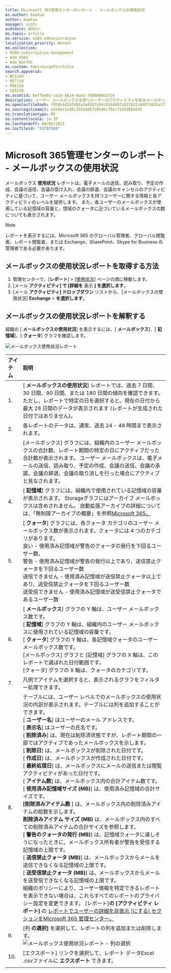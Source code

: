 ```yaml
---
title: Microsoft 365管理センターのレポート - メールボックスの使用状況
ms.author: kwekua
author: kwekua
manager: scotv
audience: Admin
ms.topic: article
ms.service: o365-administration
localization_priority: Normal
ms.collection:
- M365-subscription-management
- Adm_O365
- Adm_NonTOC
ms.custom: AdminSurgePortfolio
search.appverid:
- BCS160
- MET150
- MOE150
- GEA150
ms.assetid: beffbe01-ce2d-4614-9ae5-7898868e2729
description: ユーザー メールボックスを持つユーザーのアクティビティを知るメールボックス使用状況レポートを取得する方法について説明します。
ms.openlocfilehash: f058e4d24fd66a3e9287a94c03ddd97c617822c6d07581ba17f720c90fabbcad
ms.sourcegitcommit: a1b66e1e80c25d14d67a9b46c79ec7245d88e045
ms.translationtype: MT
ms.contentlocale: ja-JP
ms.lasthandoff: 08/05/2021
ms.locfileid: "53797926"
---
```

# <a name="microsoft-365-reports-in-the-admin-center---mailbox-usage"></a>Microsoft 365管理センターのレポート - メールボックスの使用状況

メールボックス **使用状況** レポートは、電子メールの送信、読み取り、予定の作成、会議の送信、会議の受け入れ、会議の辞退、会議のキャンセルのアクティビティに基づいて、ユーザー メールボックスを持つユーザーに関する情報と各アクティビティのレベルを提供します。 また、各ユーザーのメールボックスが使用している記憶域の容量と、憶域のクォータに近づいているメールボックスの数についても表示されます。 
  
> [!NOTE]
> レポートを表示するには、Microsoft 365 のグローバル管理者、グローバル閲覧者、レポート閲覧者、または Exchange、SharePoint、Skype for Business の管理者である必要があります。 
 
## <a name="how-to-get-to-the-mailbox-usage-report"></a>メールボックスの使用状況レポートを取得する方法

1. 管理センターで、[**レポート**] \> [<a href="https://go.microsoft.com/fwlink/p/?linkid=2074756" target="_blank">使用状況</a>] ページの順に移動します。
2. [メール **アクティビティ] で [詳細を** 表示 **] を選択します**。 
3. [メール **アクティビティ] ドロップダウン** リストから、[メールボックスの使用状況] **Exchange** \> **を選択します**。

## <a name="interpret-the-mailbox-usage-report"></a>メールボックスの使用状況レポートを解釈する

組織の [ **メールボックスの使用状況**] を表示するには、[ **メールボックス**]、[ **記憶域**]、[ **クォータ**] グラフを確認します。 
  
![メールボックス使用状況レポート](../../media/9f610e91-cbc1-4e59-b824-7b1ddd84b738.png)

|アイテム|説明|
|:-----|:-----|
|1.  <br/> |[ **メールボックスの使用状況**] レポートでは、過去 7 日間、30 日間、90 日間、または 180 日間の傾向を確認できます。 ただし、レポートで特定の日を選択すると、現在の日付から最大 28 日間のデータが表示されます (レポートが生成された日付ではありません)。  <br/> |
|2.  <br/> |各レポートのデータは、通常、過去 24 - 48 時間まで表示されます。  <br/> |
|3.  <br/> |[メールボックス] グラフには、組織内のユーザー メールボックスの合計数、レポート期間の特定の日にアクティブだった合計数が表示されます。 ユーザー メールボックスは、電子メールの送信、読み取り、予定の作成、会議の送信、会議の承諾、会議の辞退、会議の取り消しを行った場合にアクティブと見なされます。  <br/> |
|4.  <br/> |[ **記憶域**] グラフには、組織内で使用されている記憶域の容量が表示されます。 Storageグラフにはアーカイブ メールボックスは含めされません。 自動拡張アーカイブの詳細については、「無制限アーカイブの概要」を参照[Microsoft 365。](../../compliance/unlimited-archiving.md)<br/> |
|5.  <br/> | [ **クォータ**] グラフには、各クォータ カテゴリのユーザー メールボックス数が表示されます。クォータには 4 つのカテゴリがあります。  <br/>  良い - 使用済み記憶域が警告のクォータの発行を下回るユーザー数。  <br/>  警告 - 使用済み記憶域が警告の発行以上であり、送信禁止クォータを下回るユーザー数  <br/>  送信できません - 使用済み記憶域が送信禁止クォータ以上であり、送受信禁止クォータを下回るユーザー数  <br/>  送受信できません - 使用済み記憶域が送受信禁止クォータであるユーザー数  <br/> |
|6.  <br/> | [ **メールボックス**] グラフの Y 軸は、ユーザー メールボックス数です。  <br/>  [ **記憶域**] グラフの Y 軸は、組織内のユーザー メールボックスに使用されている記憶域の容量です。  <br/>  [ **クォータ**] グラフの Y 軸は、各記憶域クォータのユーザー メールボックス数です。  <br/>  [メールボックス] グラフと [記憶域] グラフの X 軸は、このレポートで選ばれた日付範囲です。  <br/>  [クォータ] グラフの X 軸は、クォータのカテゴリです。  <br/> |
|7.  <br/> |凡例でアイテムを選択すると、表示されるグラフをフィルター処理できます。  <br/> |
|8.  <br/> | テーブルには、ユーザー レベルでのメールボックスの使用状況の内訳が表示されます。テーブルには列を追加することができます。  <br/> [ **ユーザー名**] はユーザーのメール アドレスです。  <br/> [ **表示名**] はユーザーの氏名です。  <br/> [ **削除済み**] は、現在は削除済状態ですが、レポート期間の一部ではアクティブであったメールボックスを示します。  <br/> [ **削除日**] は、メールボックスが削除された日付です。  <br/> [ **作成日**] は、メールボックスが作成された日付です。  <br/> [ **最終処理日**] は、メールボックスにメールの送信または閲覧アクティビティがあった日付です。  <br/> [ **アイテム数**] は、メールボックス内の合計アイテム数です。  <br/> [ **使用済み記憶域サイズ (MB)**] は、使用済み記憶域の合計サイズです。  <br/> **[削除済みアイテム数** ] は、メールボックス内の削除済みアイテムの総数を示します。 <br/> **削除済みアイテム サイズ (MB)** は、メールボックス内のすべての削除済みアイテムの合計サイズを参照します。 <br/> [ **警告のクォータの発行 (MB)**] は、記憶域クォータに達しそうになったときに、メールボックス所有者が警告を受信する記憶域の上限です。  <br/> [ **送信禁止クォータ (MB)**] は、メールボックスからメールを送信できなくなる記憶域の上限です。  <br/> [ **送受信禁止クォータ (MB)**] は、メールボックスからメールを送受信できなくなる記憶域の上限です。  <br/>  組織のポリシーにより、ユーザー情報を特定できるレポートを表示できない場合は、これらすべてのレポートのプライバシー設定を変更できます。 [レポート]**の [アクティビティ レポート]** の [レポートでユーザーの詳細を非表示 [にする] セクションをMicrosoft 365 管理センター。](activity-reports.md)  <br/> |
|9.  <br/> |[列 **の選択]** を選択して、レポートの列を追加または削除します。  <br/> ![メールボックス使用状況レポート - 列の選択](../../media/ea3d0b18-6ac6-41b0-9bb9-4844f040ea75.png)|
|10.  <br/> |[エクスポート] リンクを選択して、レポート データExcel .csvファイルに **エクスポート** できます。  <br/> |
|||
